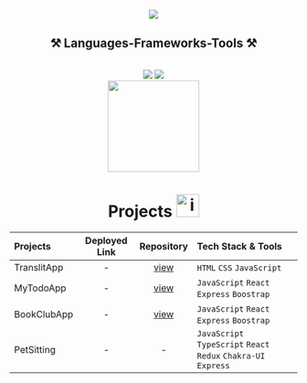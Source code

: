<h1 align="center">
    <img src="https://readme-typing-svg.herokuapp.com/?font=Righteous&size=35&center=true&vCenter=true&width=500&height=70&duration=4000&lines=Hi+There!+👋;+I'm+Natasha!;" />
</h1>

<h2 align="center">⚒️ Languages-Frameworks-Tools ⚒️</h2>
<br/>

<div align="center">
    <img src="https://skillicons.dev/icons?i=react,redux,bootstrap,html,css,vscode,github" />
    <img src="https://skillicons.dev/icons?i=javascript,typescript" /><br>
</div>

<div align="center">
<img src="https://user-images.githubusercontent.com/74038190/216649417-9acc58df-9186-4132-ad43-819a57babb67.gif" width="160" />
</div>

<div align='center'>

<!--- ------------------------------------------------------------------------------------------------------------------------------------------------------ -->
<!--- -- Projects Section ---------------------------------------------------------------------------------------------------------------------------------- -->
<!--- ------------------------------------------------------------------------------------------------------------------------------------------------------ -->

# Projects <img src="https://user-images.githubusercontent.com/74038190/221857969-f37e1717-1470-4fe4-abb5-88b334cf64ea.png" alt="icon of todo list" width="40" />

| Projects | Deployed Link | Repository | Tech Stack & Tools |
|:---------|:-------------:|:----------:|:-------------------|
| TranslitApp | - | [view](https://github.com/NovaNebula03/TranslitApp) | `HTML` `CSS` `JavaScript`| 
| MyTodoApp | - | [view](https://github.com/NovaNebula03/MyTodoApp) | `JavaScript` `React` `Express` `Boostrap`| 
| BookClubApp | - | [view](https://github.com/NovaNebula03/BookClubApp) | `JavaScript` `React` `Express` `Boostrap`| 
| PetSitting| - | - | `JavaScript` `TypeScript` `React` `Redux` `Chakra-UI` `Express`| 
</div>


